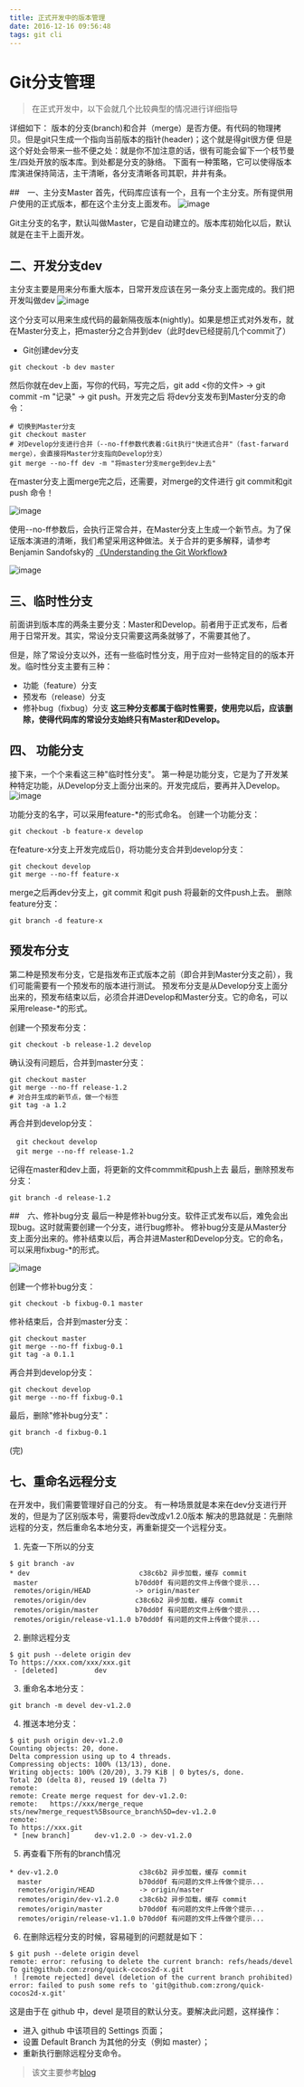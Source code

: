 ```yaml
---
title: 正式开发中的版本管理
date: 2016-12-16 09:56:48
tags: git cli
---
```

# Git分支管理
> 在正式开发中，以下会就几个比较典型的情况进行详细指导

详细如下：
版本的分支(branch)和合并（merge）是否方便。有代码的物理拷贝。但是git只生成一个指向当前版本的指针(header)；这个就是得git很方便
但是这个好处会带来一些不便之处：就是你不加注意的话，很有可能会留下一个枝节曼生/四处开放的版本库。到处都是分支的脉络。
下面有一种策略，它可以使得版本库演进保持简洁，主干清晰，各分支清晰各司其职，井井有条。

##　一、主分支Master
首先，代码库应该有一个，且有一个主分支。所有提供用户使用的正式版本，都在这个主分支上面发布。
![image](https://github.com/guimeisang/git/blob/master/img/bg1.png)

Git主分支的名字，默认叫做Master，它是自动建立的。版本库初始化以后，默认就是在主干上面开发。

## 二、开发分支dev
主分支主要是用来分布重大版本，日常开发应该在另一条分支上面完成的。我们把开发叫做dev
![image](https://github.com/guimeisang/git/blob/master/img/bg2.png)

这个分支可以用来生成代码的最新隔夜版本(nightly)。如果是想正式对外发布，就在Master分支上，把master分之合并到dev（此时dev已经提前几个commit了）
- Git创建dev分支
```
git checkout -b dev master
```
然后你就在dev上面，写你的代码，写完之后，git add <你的文件> → git commit -m "记录" → git push。开发完之后
将dev分支发布到Master分支的命令：
```
# 切换到Master分支
git checkout master
# 对Develop分支进行合并（--no-ff参数代表着:Git执行"快进式合并"（fast-farward merge），会直接将Master分支指向Develop分支）
git merge --no-ff dev -m "将master分支merge到dev上去"
```
在master分支上面merge完之后，还需要，对merge的文件进行 git commit和git push 命令！

 ![image](https://github.com/guimeisang/git/blob/master/img/bg3.png)

 使用--no-ff参数后，会执行正常合并，在Master分支上生成一个新节点。为了保证版本演进的清晰，我们希望采用这种做法。关于合并的更多解释，请参考Benjamin Sandofsky的
 [《Understanding the Git Workflow》](http://sandofsky.com/blog/git-workflow.html)

  ![image](https://github.com/guimeisang/git/blob/master/img/bg4.png)

## 三、临时性分支

前面讲到版本库的两条主要分支：Master和Develop。前者用于正式发布，后者用于日常开发。其实，常设分支只需要这两条就够了，不需要其他了。

但是，除了常设分支以外，还有一些临时性分支，用于应对一些特定目的的版本开发。临时性分支主要有三种：
- 功能（feature）分支
- 预发布（release）分支
- 修补bug（fixbug）分支
**这三种分支都属于临时性需要，使用完以后，应该删除，使得代码库的常设分支始终只有Master和Develop。**

## 四、 功能分支

接下来，一个个来看这三种"临时性分支"。
第一种是功能分支，它是为了开发某种特定功能，从Develop分支上面分出来的。开发完成后，要再并入Develop。
 ![image](https://github.com/guimeisang/git/blob/master/img/bg5.png)

功能分支的名字，可以采用feature-*的形式命名。
创建一个功能分支：
```
git checkout -b feature-x develop
```
在feature-x分支上开发完成后()，将功能分支合并到develop分支：
```
git checkout develop
git merge --no-ff feature-x
```
merge之后再dev分支上，git commit 和git push 将最新的文件push上去。
删除feature分支：
```
git branch -d feature-x
```

## 预发布分支
第二种是预发布分支，它是指发布正式版本之前（即合并到Master分支之前），我们可能需要有一个预发布的版本进行测试。
预发布分支是从Develop分支上面分出来的，预发布结束以后，必须合并进Develop和Master分支。它的命名，可以采用release-*的形式。

创建一个预发布分支：
```
git checkout -b release-1.2 develop
```

确认没有问题后，合并到master分支：
```
git checkout master
git merge --no-ff release-1.2
# 对合并生成的新节点，做一个标签
git tag -a 1.2
```


再合并到develop分支：
```
　git checkout develop
　git merge --no-ff release-1.2
```
记得在master和dev上面，将更新的文件commmit和push上去
最后，删除预发布分支：
```
git branch -d release-1.2
```
##　六、修补bug分支
最后一种是修补bug分支。软件正式发布以后，难免会出现bug。这时就需要创建一个分支，进行bug修补。
修补bug分支是从Master分支上面分出来的。修补结束以后，再合并进Master和Develop分支。它的命名，可以采用fixbug-*的形式。

 ![image](https://github.com/guimeisang/git/blob/master/img/bg6.png)

 创建一个修补bug分支：
 ```
 git checkout -b fixbug-0.1 master
 ```
 修补结束后，合并到master分支：
 ```
 git checkout master
 git merge --no-ff fixbug-0.1
 git tag -a 0.1.1
 ```
 再合并到develop分支：
 ```
 git checkout develop
 git merge --no-ff fixbug-0.1
 ```
 最后，删除"修补bug分支"：
 ```
 git branch -d fixbug-0.1
 ```

 (完)

 ## 七、重命名远程分支

 在开发中，我们需要管理好自己的分支。
 有一种场景就是本来在dev分支进行开发的，但是为了区别版本号，需要将dev改成v1.2.0版本
 解决的思路就是：先删除远程的分支，然后重命名本地分支，再重新提交一个远程分支。

 1. 先查一下所以的分支
 ```
$ git branch -av
* dev                           c38c6b2 异步加载，缓存 commit
  master                        b70dd0f 有问题的文件上传做个提示...
  remotes/origin/HEAD           -> origin/master
  remotes/origin/dev            c38c6b2 异步加载，缓存 commit
  remotes/origin/master         b70dd0f 有问题的文件上传做个提示...
  remotes/origin/release-v1.1.0 b70dd0f 有问题的文件上传做个提示...
 ```

2. 删除远程分支
```
$ git push --delete origin dev
To https://xxx.com/xxx/xxx.git
 - [deleted]         dev
```

3. 重命名本地分支：
```
git branch -m devel dev-v1.2.0
```

4. 推送本地分支：
```
$ git push origin dev-v1.2.0
Counting objects: 20, done.
Delta compression using up to 4 threads.
Compressing objects: 100% (13/13), done.
Writing objects: 100% (20/20), 3.79 KiB | 0 bytes/s, done.
Total 20 (delta 8), reused 19 (delta 7)
remote:
remote: Create merge request for dev-v1.2.0:
remote:   https://xxx/merge_reque
sts/new?merge_request%5Bsource_branch%5D=dev-v1.2.0
remote:
To https://xxx.git
 * [new branch]      dev-v1.2.0 -> dev-v1.2.0
```

5. 再查看下所有的branch情况
```
* dev-v1.2.0                    c38c6b2 异步加载，缓存 commit
  master                        b70dd0f 有问题的文件上传做个提示...
  remotes/origin/HEAD           -> origin/master
  remotes/origin/dev-v1.2.0     c38c6b2 异步加载，缓存 commit
  remotes/origin/master         b70dd0f 有问题的文件上传做个提示...
  remotes/origin/release-v1.1.0 b70dd0f 有问题的文件上传做个提示...
```

6. 在删除远程分支的时候，容易碰到的问题就是如下：
```
$ git push --delete origin devel
remote: error: refusing to delete the current branch: refs/heads/devel
To git@github.com:zrong/quick-cocos2d-x.git
 ! [remote rejected] devel (deletion of the current branch prohibited)
error: failed to push some refs to 'git@github.com:zrong/quick-cocos2d-x.git'
```
这是由于在 github 中，devel 是项目的默认分支。要解决此问题，这样操作：
- 进入 github 中该项目的 Settings 页面；
- 设置 Default Branch 为其他的分支（例如 master）；
- 重新执行删除远程分支命令。






> 该文主要参考[blog](http://www.ruanyifeng.com/blog/2012/07/git.html)
